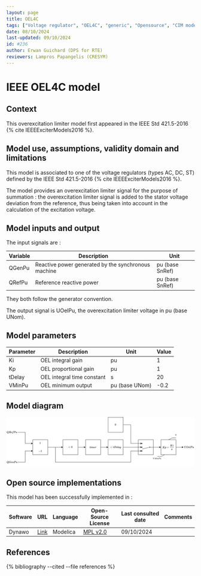 ```yaml
---
layout: page
title: OEL4C
tags: ["Voltage regulator", "OEL4C", "generic", "Opensource", "CIM model", "RMS", "phasor", "MRL4", "Single phase", "IEEE", "dynawo", "#236"]
date: 08/10/2024
last-updated: 09/10/2024
id: #236
author: Erwan Guichard (DPS for RTE)
reviewers: Lampros Papangelis (CRESYM)
---
```

# IEEE OEL4C model

## Context

This overexcitation limiter model first appeared in the IEEE Std 421.5-2016 {% cite IEEEExciterModels2016 %}.

## Model use, assumptions, validity domain and limitations

This model is associated to one of the voltage regulators (types AC, DC, ST) defined by the IEEE Std 421.5-2016 {% cite IEEEExciterModels2016 %}.

The model provides an overexcitation limiter signal for the purpose of summation : the overexcitation limiter signal is added to the stator voltage deviation from the reference, thus being taken into account in the calculation of the excitation voltage.

## Model inputs and output

The input signals are :

| Variable | Description | Unit |
| -------- | ----------- | ---- |
| QGenPu | Reactive power generated by the synchronous machine | pu (base SnRef) |
| QRefPu | Reference reactive power | pu (base SnRef) |

They both follow the generator convention.

The output signal is UOelPu, the overexcitation limiter voltage in pu (base UNom).

## Model parameters

| Parameter | Description | Unit | Value |
| --------- | ----------- | ---- | ----- |
| Ki | OEL integral gain | pu | 1 |
| Kp | OEL proportional gain | pu | 1 |
| tDelay | OEL integral time constant | s | 20 |
| VMinPu | OEL minimum output | pu (base UNom) | -0.2 |

## Model diagram

![OEL4C](OEL4C.drawio.svg)

## Open source implementations

This model has been successfully implemented in :

| Software      | URL | Language | Open-Source License | Last consulted date | Comments |
| ------------- | --- | -------- | ------------------- | ------------------- | -------- |
| Dynawo | [Link](https://github.com/dynawo/dynawo) | Modelica | [MPL v2.0](https://www.mozilla.org/en-US/MPL/2.0/)  | 09/10/2024 |  |

## References

{% bibliography --cited --file references  %}

